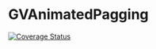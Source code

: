GVAnimatedPagging
=================
[![Coverage Status](https://img.shields.io/coveralls/gvermesan/GVAnimatedPagging.svg)](https://coveralls.io/r/gvermesan/GVAnimatedPagging)
